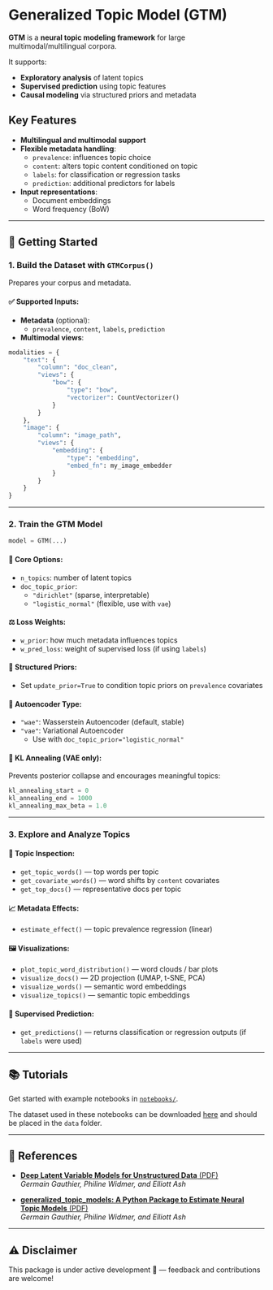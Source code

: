 # Generalized Topic Model (GTM)

**GTM** is a **neural topic modeling framework** for large multimodal/multilingual corpora.

It supports:

- **Exploratory analysis** of latent topics  
- **Supervised prediction** using topic features  
- **Causal modeling** via structured priors and metadata

## Key Features

- **Multilingual and multimodal support**
- **Flexible metadata handling**:
  - `prevalence`: influences topic choice  
  - `content`: alters topic content conditioned on topic  
  - `labels`: for classification or regression tasks  
  - `prediction`: additional predictors for labels
- **Input representations**:
  - Document embeddings
  - Word frequency (BoW)

---

## 🚀 Getting Started

### 1. Build the Dataset with `GTMCorpus()`

Prepares your corpus and metadata.

#### ✅ Supported Inputs:

- **Metadata** (optional):  
  - `prevalence`, `content`, `labels`, `prediction`
- **Multimodal views**:
  
```python
modalities = {
    "text": {
        "column": "doc_clean",
        "views": {
            "bow": {
                "type": "bow",
                "vectorizer": CountVectorizer()
            }
        }
    },
    "image": {
        "column": "image_path",
        "views": {
            "embedding": {
                "type": "embedding",
                "embed_fn": my_image_embedder
            }
        }
    }
}
```

---

### 2. Train the GTM Model

```python
model = GTM(...)
```

#### 🔧 Core Options:

- `n_topics`: number of latent topics  
- `doc_topic_prior`:  
  - `"dirichlet"` (sparse, interpretable)  
  - `"logistic_normal"` (flexible, use with `vae`)

#### ⚖️ Loss Weights:

- `w_prior`: how much metadata influences topics  
- `w_pred_loss`: weight of supervised loss (if using `labels`)

#### 📐 Structured Priors:

- Set `update_prior=True` to condition topic priors on `prevalence` covariates

#### 🧬 Autoencoder Type:

- `"wae"`: Wasserstein Autoencoder (default, stable)  
- `"vae"`: Variational Autoencoder  
  - Use with `doc_topic_prior="logistic_normal"`

#### 🔁 KL Annealing (VAE only):

Prevents posterior collapse and encourages meaningful topics:

```python
kl_annealing_start = 0
kl_annealing_end = 1000
kl_annealing_max_beta = 1.0
```

---

### 3. Explore and Analyze Topics

#### 📝 Topic Inspection:

- `get_topic_words()` — top words per topic  
- `get_covariate_words()` — word shifts by `content` covariates  
- `get_top_docs()` — representative docs per topic

#### 📈 Metadata Effects:

- `estimate_effect()` — topic prevalence regression (linear)

#### 🖼️ Visualizations:

- `plot_topic_word_distribution()` — word clouds / bar plots  
- `visualize_docs()` — 2D projection (UMAP, t-SNE, PCA)  
- `visualize_words()` — semantic word embeddings  
- `visualize_topics()` — semantic topic embeddings

#### 🎯 Supervised Prediction:

- `get_predictions()` — returns classification or regression outputs (if `labels` were used)

---

## 📚 Tutorials

Get started with example notebooks in [`notebooks/`](notebooks/).

The dataset used in these notebooks can be downloaded [here](https://www.dropbox.com/scl/fi/ojshavj5azk4jt7a4p3ap/us_congress_speeches_sample.csv?rlkey=x3x86kc9pb94kuu1c8yze5u3l&st=awtc4wr2&dl=1) and should be placed in the `data` folder.

---

## 📖 References

- [**Deep Latent Variable Models for Unstructured Data** (PDF)](https://www.dropbox.com/scl/fi/c30hibel8ad93owfiz2lh/Deep_Latent_Variable_Models_for_Unstructured_Data.pdf?rlkey=xn9u9og0d0a603i4b7j4i511a&st=pisq7110&dl=0)  
  *Germain Gauthier, Philine Widmer, and Elliott Ash*

- [**generalized_topic_models: A Python Package to Estimate Neural Topic Models** (PDF)](https://www.dropbox.com/scl/fi/g8j1wec3uy7g1w37gapdc/GTM_JSS_draft.pdf?rlkey=pdfmylxxcs5r6w2f0hilb74xo&st=vhvci1kz&dl=0)  
  *Germain Gauthier, Philine Widmer, and Elliott Ash*

---

## ⚠️ Disclaimer

This package is under active development 🚧 — feedback and contributions are welcome!
